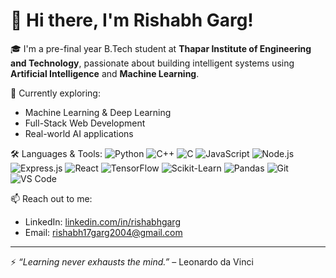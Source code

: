 # 👋 Hi there, I'm Rishabh Garg!

🎓 I'm a pre-final year B.Tech student at **Thapar Institute of Engineering and Technology**, passionate about building intelligent systems using **Artificial Intelligence** and **Machine Learning**.

🌱 Currently exploring:
- Machine Learning & Deep Learning
- Full-Stack Web Development
- Real-world AI applications

🛠️ Languages & Tools:
![Python](https://img.shields.io/badge/-Python-3776AB?style=flat&logo=python&logoColor=white)
![C++](https://img.shields.io/badge/-C++-00599C?style=flat&logo=c%2B%2B&logoColor=white)
![C](https://img.shields.io/badge/-C-00599C?style=flat&logo=c&logoColor=white)
![JavaScript](https://img.shields.io/badge/-JavaScript-F7DF1E?style=flat&logo=javascript&logoColor=black)
![Node.js](https://img.shields.io/badge/-Node.js-339933?style=flat&logo=node.js&logoColor=white)
![Express.js](https://img.shields.io/badge/-Express.js-000000?style=flat&logo=express&logoColor=white)
![React](https://img.shields.io/badge/-React-61DAFB?style=flat&logo=react&logoColor=black)
![TensorFlow](https://img.shields.io/badge/-TensorFlow-FF6F00?style=flat&logo=tensorflow&logoColor=white)
![Scikit-Learn](https://img.shields.io/badge/-Scikit_Learn-F7931E?style=flat&logo=scikit-learn&logoColor=white)
![Pandas](https://img.shields.io/badge/-Pandas-150458?style=flat&logo=pandas&logoColor=white)
![Git](https://img.shields.io/badge/-Git-F05032?style=flat&logo=git&logoColor=white)
![VS Code](https://img.shields.io/badge/-VS_Code-007ACC?style=flat&logo=visual-studio-code&logoColor=white)

📫 Reach out to me:
- LinkedIn: [linkedin.com/in/rishabhgarg](https://www.linkedin.com/in/rishabh-garg-9b3901288/)
- Email: [rishabh17garg2004@gmail.com](mailto:rishabh17garg2004@gmail.com)

---

⚡ *“Learning never exhausts the mind.”* – Leonardo da Vinci
